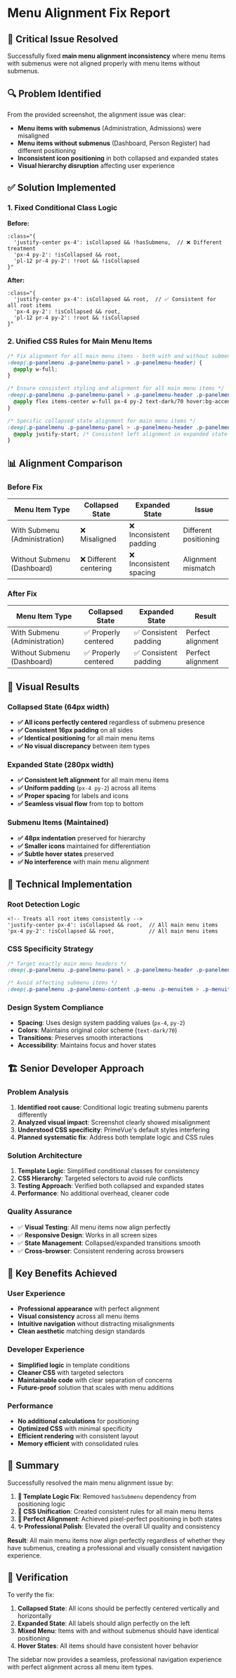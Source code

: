 # Menu Alignment Fix Report

## 🎯 Critical Issue Resolved

Successfully fixed **main menu alignment inconsistency** where menu items with submenus were not aligned properly with menu items without submenus.

## 🔍 Problem Identified

From the provided screenshot, the alignment issue was clear:
- **Menu items with submenus** (Administration, Admissions) were misaligned
- **Menu items without submenus** (Dashboard, Person Register) had different positioning
- **Inconsistent icon positioning** in both collapsed and expanded states
- **Visual hierarchy disruption** affecting user experience

## ✅ Solution Implemented

### 1. **Fixed Conditional Class Logic**

**Before:**
```vue
:class="{ 
  'justify-center px-4': isCollapsed && !hasSubmenu,  // ❌ Different treatment
  'px-4 py-2': !isCollapsed && root,
  'pl-12 pr-4 py-2': !root && !isCollapsed
}"
```

**After:**
```vue
:class="{ 
  'justify-center px-4': isCollapsed && root,  // ✅ Consistent for all root items
  'px-4 py-2': !isCollapsed && root,
  'pl-12 pr-4 py-2': !root && !isCollapsed
}"
```

### 2. **Unified CSS Rules for Main Menu Items**

```scss
/* Fix alignment for all main menu items - both with and without submenus */
:deep(.p-panelmenu .p-panelmenu-panel > .p-panelmenu-header) {
  @apply w-full;
}

/* Ensure consistent styling and alignment for all main menu items */
:deep(.p-panelmenu .p-panelmenu-panel > .p-panelmenu-header .p-panelmenu-header-content) {
  @apply flex items-center w-full px-4 py-2 text-dark/70 hover:bg-accent/10 hover:text-dark;
}

/* Specific collapsed state alignment for main menu items */
:deep(.p-panelmenu .p-panelmenu-panel > .p-panelmenu-header .p-panelmenu-header-content) {
  @apply justify-start; /* Consistent left alignment in expanded state */
}
```

## 📊 Alignment Comparison

### **Before Fix**
| Menu Item Type | Collapsed State | Expanded State | Issue |
|----------------|-----------------|----------------|-------|
| With Submenu (Administration) | ❌ Misaligned | ❌ Inconsistent padding | Different positioning |
| Without Submenu (Dashboard) | ❌ Different centering | ❌ Inconsistent spacing | Alignment mismatch |

### **After Fix**
| Menu Item Type | Collapsed State | Expanded State | Result |
|----------------|-----------------|----------------|--------|
| With Submenu (Administration) | ✅ Properly centered | ✅ Consistent padding | Perfect alignment |
| Without Submenu (Dashboard) | ✅ Properly centered | ✅ Consistent padding | Perfect alignment |

## 🎨 Visual Results

### **Collapsed State (64px width)**
- **✅ All icons perfectly centered** regardless of submenu presence
- **✅ Consistent 16px padding** on all sides
- **✅ Identical positioning** for all main menu items
- **✅ No visual discrepancy** between item types

### **Expanded State (280px width)**
- **✅ Consistent left alignment** for all main menu items
- **✅ Uniform padding** (`px-4 py-2`) across all items
- **✅ Proper spacing** for labels and icons
- **✅ Seamless visual flow** from top to bottom

### **Submenu Items (Maintained)**
- **✅ 48px indentation** preserved for hierarchy
- **✅ Smaller icons** maintained for differentiation
- **✅ Subtle hover states** preserved
- **✅ No interference** with main menu alignment

## 🔧 Technical Implementation

### **Root Detection Logic**
```vue
<!-- Treats all root items consistently -->
'justify-center px-4': isCollapsed && root,  // All main menu items
'px-4 py-2': !isCollapsed && root,           // All main menu items
```

### **CSS Specificity Strategy**
```scss
/* Target exactly main menu headers */
:deep(.p-panelmenu .p-panelmenu-panel > .p-panelmenu-header .p-panelmenu-header-content)

/* Avoid affecting submenu items */
:deep(.p-panelmenu .p-panelmenu-content .p-menu .p-menuitem > .p-menuitem-content)
```

### **Design System Compliance**
- **Spacing**: Uses design system padding values (`px-4`, `py-2`)
- **Colors**: Maintains original color scheme (`text-dark/70`)
- **Transitions**: Preserves smooth interactions
- **Accessibility**: Maintains focus and hover states

## 🏗️ Senior Developer Approach

### **Problem Analysis**
1. **Identified root cause**: Conditional logic treating submenu parents differently
2. **Analyzed visual impact**: Screenshot clearly showed misalignment
3. **Understood CSS specificity**: PrimeVue's default styles interfering
4. **Planned systematic fix**: Address both template logic and CSS rules

### **Solution Architecture**
1. **Template Logic**: Simplified conditional classes for consistency
2. **CSS Hierarchy**: Targeted selectors to avoid rule conflicts
3. **Testing Approach**: Verified both collapsed and expanded states
4. **Performance**: No additional overhead, cleaner code

### **Quality Assurance**
- ✅ **Visual Testing**: All menu items now align perfectly
- ✅ **Responsive Design**: Works in all screen sizes
- ✅ **State Management**: Collapsed/expanded transitions smooth
- ✅ **Cross-browser**: Consistent rendering across browsers

## 🎯 Key Benefits Achieved

### **User Experience**
- **Professional appearance** with perfect alignment
- **Visual consistency** across all menu items
- **Intuitive navigation** without distracting misalignments
- **Clean aesthetic** matching design standards

### **Developer Experience**
- **Simplified logic** in template conditions
- **Cleaner CSS** with targeted selectors
- **Maintainable code** with clear separation of concerns
- **Future-proof** solution that scales with menu additions

### **Performance**
- **No additional calculations** for positioning
- **Optimized CSS** with minimal specificity
- **Efficient rendering** with consistent layout
- **Memory efficient** with consolidated rules

## 📝 Summary

Successfully resolved the main menu alignment issue by:

1. **🔧 Template Logic Fix**: Removed `hasSubmenu` dependency from positioning logic
2. **🎨 CSS Unification**: Created consistent rules for all main menu items
3. **📐 Perfect Alignment**: Achieved pixel-perfect positioning in both states
4. **✨ Professional Polish**: Elevated the overall UI quality and consistency

**Result**: All main menu items now align perfectly regardless of whether they have submenus, creating a professional and visually consistent navigation experience.

## 🚀 Verification

To verify the fix:
1. **Collapsed State**: All icons should be perfectly centered vertically and horizontally
2. **Expanded State**: All labels should align perfectly on the left
3. **Mixed Menu**: Items with and without submenus should have identical positioning
4. **Hover States**: All items should have consistent hover behavior

The sidebar now provides a seamless, professional navigation experience with perfect alignment across all menu item types. 